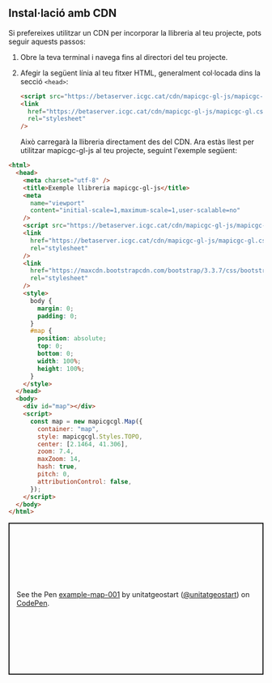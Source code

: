 ## Instal·lació amb CDN

Si prefereixes utilitzar un CDN per incorporar la llibreria al teu projecte, pots seguir aquests passos:

1. Obre la teva terminal i navega fins al directori del teu projecte.

2. Afegir la següent línia al teu fitxer HTML, generalment col·locada dins la secció `<head>`:

   ```html
   <script src="https://betaserver.icgc.cat/cdn/mapicgc-gl-js/mapicgc-gl.js"></script>
   <link
     href="https://betaserver.icgc.cat/cdn/mapicgc-gl-js/mapicgc-gl.css"
     rel="stylesheet"
   />
   ```

   Això carregarà la llibreria directament des del CDN.
   Ara estàs llest per utilitzar mapicgc-gl-js al teu projecte, seguint l'exemple següent:

```html 
<html>
  <head>
    <meta charset="utf-8" />
    <title>Exemple llibreria mapicgc-gl-js</title>
    <meta
      name="viewport"
      content="initial-scale=1,maximum-scale=1,user-scalable=no"
    />
    <script src="https://betaserver.icgc.cat/cdn/mapicgc-gl-js/mapicgc-gl.js"></script>
    <link
      href="https://betaserver.icgc.cat/cdn/mapicgc-gl-js/mapicgc-gl.css"
      rel="stylesheet"
    />
    <link
      href="https://maxcdn.bootstrapcdn.com/bootstrap/3.3.7/css/bootstrap.min.css"
      rel="stylesheet"
    />
    <style>
      body {
        margin: 0;
        padding: 0;
      }
      #map {
        position: absolute;
        top: 0;
        bottom: 0;
        width: 100%;
        height: 100%;
      }
    </style>
  </head>
  <body>
    <div id="map"></div>
    <script>
      const map = new mapicgcgl.Map({
        container: "map",
        style: mapicgcgl.Styles.TOPO,
        center: [2.1464, 41.306],
        zoom: 7.4,
        maxZoom: 14,
        hash: true,
        pitch: 0,
        attributionControl: false,
      });
    </script>
  </body>
</html>
```

<p class="codepen" data-height="300" data-default-tab="js,result" data-slug-hash="eYXWyqd" data-editable="true" data-user="unitatgeostart" style="height: 300px; box-sizing: border-box; display: flex; align-items: center; justify-content: center; border: 2px solid; margin: 1em 0; padding: 1em;">
  <span>See the Pen <a href="https://codepen.io/unitatgeostart/pen/eYXWyqd">
  example-map-001</a> by unitatgeostart (<a href="https://codepen.io/unitatgeostart">@unitatgeostart</a>)
  on <a href="https://codepen.io">CodePen</a>.</span>
</p>
<script async src="https://cpwebassets.codepen.io/assets/embed/ei.js"></script>